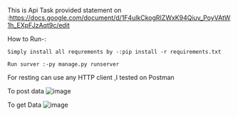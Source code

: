 This is Api Task provided statement on :https://docs.google.com/document/d/1F4ulkCkogRIZWxK94Qiuv_PoyVAtW1h_EXpFJzAqt9c/edit

How to Run-:

    Simply install all requrements by -:pip install -r requirements.txt 
    
    Run surver :-py manage.py runserver
	
For resting can use any HTTP client ,I tested on Postman

To post data
![image](https://user-images.githubusercontent.com/80601284/147390919-5b579c99-8cc1-42ee-80d9-c29e8eb6dfdb.png)


To get Data
![image](https://user-images.githubusercontent.com/80601284/147390951-fc2d8141-f009-493e-98a4-9b4cf33aaa74.png)


    

